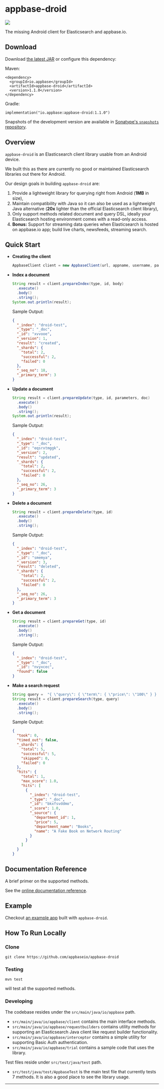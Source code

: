 # appbase-droid
[![](https://api.travis-ci.org/appbaseio/appbase-droid.svg?branch=master)](https://travis-ci.org/appbaseio/appbase-droid)

The missing Android client for Elasticsearch and appbase.io.

## Download

Download [the latest JAR](https://search.maven.org/remote_content?g=io.appbase&a=appbase-droid&v=LATEST) or configure this dependency:

Maven:

    <dependency>
      <groupId>io.appbase</groupId>
      <artifactId>appbase-droid</artifactId>
      <version>1.1.0</version>
    </dependency>


Gradle:

    implementation("io.appbase:appbase-droid:1.1.0")

Snapshots of the development version are available in [Sonatype's `snapshots` repository](https://oss.sonatype.org/content/repositories/snapshots/).

## Overview

`appbase-droid` is an Elasticsearch client library usable from an Android device.

We built this as there are currently no good or maintained Elasticsearch libraries out there for Android.

Our design goals in building `appbase-droid` are:
1. Provide a lightweight library for querying right from Android (**1MB** in size),
2. Maintain compatibility with Java so it can also be used as a lightweight Java alternative (**20x** lighter than the official Elasticsearch client library),
3. Only support methods related document and query DSL, ideally your Elasticsearch hosting environment comes with a read-only access.
4. **Bonus:** Support for streaming data queries when Elasticsearch is hosted on appbase.io app; build live charts, newsfeeds, streaming search.

## Quick Start

- **Creating the client**

    ```java
    AppbaseClient client = new AppbaseClient(url, appname, username, password);
    ```

- **Index a document**

    ```java
    String result = client.prepareIndex(type, id, body)
      .execute()
      .body()
      .string();
    System.out.println(result);
    ```
    
    Sample Output:
    
    ```json
    {
      "_index": "droid-test",
      "_type": "_doc",
      "_id": "xvvooe",
      "_version": 1,
      "result": "created",
      "_shards": {
        "total": 2,
        "successful": 2,
        "failed": 0
      },
      "_seq_no": 18,
      "_primary_term": 3
    }
    ```

- **Update a document**

    ```java
    String result = client.prepareUpdate(type, id, parameters, doc)
      .execute()
      .body()
      .string();
    System.out.println(result);
    ```
    
    Sample Output:
    
    ```json
    {
      "_index": "droid-test",
      "_type": "_doc",
      "_id": "eqsrxtmggk",
      "_version": 2,
      "result": "updated",
      "_shards": {
        "total": 2,
        "successful": 2,
        "failed": 0
      },
      "_seq_no": 26,
      "_primary_term": 3
    }
    ```

- **Delete a document**

    ```java
    String result = client.prepareDelete(type, id)
      .execute()
      .body()
      .string();
    ```
    Sample Output:
    
    ```json
    {
      "_index": "droid-test",
      "_type": "_doc",
      "_id": "smemya",
      "_version": 3,
      "result": "deleted",
      "_shards": {
        "total": 2,
        "successful": 2,
        "failed": 0
      },
      "_seq_no": 26,
      "_primary_term": 3
    }
    ```

- **Get a document**

    ```java
    String result = client.prepareGet(type, id)
      .execute()
      .body()
      .string();
    ```
    Sample Output:
    
    ```json
    {
      "_index": "droid-test",
      "_type": "_doc",
      "_id": "nvyxcec",
      "found": false
    }
    ```

- **Make a search request**
    ```java
    String query =  "{ \"query\": { \"term\": { \"price\": \"100\" } } }";
    String result = client.prepareSearch(type, query)
      .execute()
      .body()
      .string();
    ```
    Sample Output:
    
    ```json
    {
      "took": 0,
      "timed_out": false,
      "_shards": {
        "total": 5,
        "successful": 5,
        "skipped": 0,
        "failed": 0
      },
      "hits": {
        "total": 1,
        "max_score": 1.0,
        "hits": [
          {
            "_index": "droid-test",
            "_type": "_doc",
            "_id": "bkxfsvddmo",
            "_score": 1.0,
            "_source": {
              "department_id": 1,
              "price": 5,
              "department_name": "Books",
              "name": "A Fake Book on Network Routing"
            }
          }
        ]
      }
    }
    ```

## Documentation Reference

A brief primer on the supported methods.

See the [online documentation reference](https://opensource.appbase.io/appbase-droid/doc/).

## Example

Checkout [an example app](https://github.com/appbaseio-apps/AndroidSampleApp) built with `appbase-droid`.

## How To Run Locally

### Clone

`git clone https://github.com/appbaseio/appbase-droid`

### Testing

```
mvn test
```

will test all the supported methods.

### Developing

The codebase resides under the `src/main/java/io/appbase` path.

* `src/main/java/io/appbase/client` contains the main interface methods.
* `src/main/java/io/appbase/requestbuilders` contains utility methods for supporting an Elasticsearch Java client like request builder functionality.
* `src/main/java/io/appbase/interceptor` contains a simple utility for supporting Basic Auth authentication.
* `src/main/java/io/appbase/trial` contains a sample code that uses the library.

Test files reside under `src/test/java/test` path.

* `src/test/java/test/AppbaseTest` is the main test file that currently tests 7 methods. It is also a good place to see the library usage.

---
